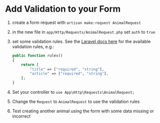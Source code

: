 # Add Validation to your Form

1. create a form request with `artisan make:request AnimalRequest`

1. in the new file in `app/Http/Requests/AnimalRequest.php` set `auth` to `true`

1. set some validation rules. See the [Laravel docs here](https://laravel.com/docs/master/validation#available-validation-rules) for the available validation rules, e.g.:

    ```php
    public function rules()
    {
        return [
            "title" => ["required", "string"],
            "article" => ["required", "string"],
        ];
    }
    ```

1. Set your controller to `use App\Http\Requests\AnimalRequest;`

1. Change the `Request` to `AnimalRequest` to use the validation rules

1. Test creating another animal using the form with some data missing or incorrect